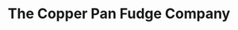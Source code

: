 ---
title: "The Copper Pan Fudge Company"
url: /arundel/the-copper-pan-fudge-company/
shop: Süßwaren
---